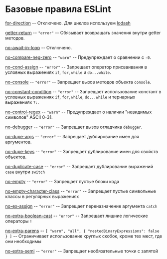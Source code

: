 # Базовые правила ESLint 
	
[for-direction](https://eslint.org/docs/rules/for-direction) -- Отключено. Для циклов используем [lodash](https://www.npmjs.com/package/lodash)

[getter-return](/docs/ru/rules/origin/getter-return.md) -- ```"error"``` -- Обязывает возвращать значения внутри getter методов.

[no-await-in-loop](https://eslint.org/docs/rules/no-await-in-loop) -- Отключено. 

[no-compare-neg-zero](/docs/ru/rules/origin/no-compare-neg-zero.md) -- ```"warn"``` -- Предупреждает о сравнении с ```-0```.

[no-cond-assign](/docs/ru/rules/origin/no-cond-assign.md) -- ```"error"``` -- Запрещает оператор присваивания в условных выражениях ```if```, ```for```, ```while``` и ```do...while```.

[no-console](/docs/ru/rules/origin/no-console.md) -- ```"error"``` -- Запрещает вызов методов объекта ```console```.

[no-constant-condition](/docs/ru/rules/origin/no-constant-condition.md) -- ```"error"``` -- Запрещает использование констант в условных выражениях ```if```, ```for```, ```while```, ```do...while``` и тернарных выражениях ```?:```.

[no-control-regex](/docs/ru/rules/origin/no-control-regex.md) -- ```"warn"``` -- Предупреждает о наличии "невидимых символов" ASCII 0-31.

[no-debugger](/docs/ru/rules/origin/no-debugger.md) -- ```"error"``` -- Запрещает вызов отладчика ```debugger```.

[no-dupe-args](/docs/ru/rules/origin/no-dupe-args.md) -- ```"error"``` -- Запрещает дублирование имен для аргументов.

[no-dupe-keys](/docs/ru/rules/origin/no-dupe-keys.md) -- ```"error"``` -- Запрещает дублирование имен для свойств объектов.

[no-duplicate-case](/docs/ru/rules/origin/no-duplicate-case.md) -- ```"error"``` -- Запрещает дублирование выражений ```case``` внутри ```switch``` 

[no-empty](/docs/ru/rules/origin/no-empty.md) -- ```"error"``` -- Запрещает пустые блоки кода

[no-empty-character-class](/docs/ru/rules/origin/no-empty-character-class.md) -- ```"error"``` -- Запрещает пустые символьные классы в регулярных выражениях

[no-ex-assign](/docs/ru/rules/origin/no-ex-assign.md) -- ```"error"``` -- Запрещает переназначение аргумента ```catch```

[no-extra-boolean-cast](/docs/ru/rules/origin/no-extra-boolean-cast.md) -- ```"error"``` -- Запрещает лишние логические операторы ```!```

[no-extra-parens](/docs/ru/rules/origin/no-extra-parens.md) -- ```[ "warn", "all", { "nestedBinaryExpressions": false } ]``` -- Ограничивает использование круглых скобок, кроме тех мест, где они необходимы

[no-extra-semi](/docs/ru/rules/origin/no-extra-semi.md) -- ```"error"``` -- Запрещает необязательные точки с запятой
